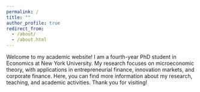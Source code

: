 ```yaml
---
permalink: /
title: ""
author_profile: true
redirect_from: 
  - /about/
  - /about.html
---
```

Welcome to my academic website! 
I am a fourth-year PhD student in Economics at New York University. My research focuses on microeconomic theory, with applications in entrepreneurial finance, innovation markets, and corporate finance. Here, you can find more information about my research, teaching, and academic activities. 
Thank you for visiting!

